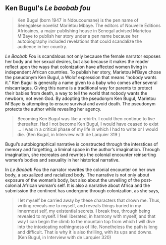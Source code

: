 
## Ken Bugul's *Le baobab fou*


>Ken Bugul (born 1947 in Ndoucoumane) is the pen name of Senegalese novelist Mariètou Mbaye. The editors of Nouvelle Éditions Africaines,
>a major publishing house in Senegal advised Marietou M’Baye to publish her story under a pen name because her autobiography 
>included revelations that could scandalize the audience in her country. 

*Le Baobab Fou* is scandalous not only because the female narrator exposes her body and her sexual desires, but also because it makes the reader reflect upon the ways that colonization have affected women living in independent African countries. To publish her story, Marietou M’Baye chose the pseudonym Ken Bugul, a Wolof expression that means “nobody wants it.”
Ken Bugul is generally a name given to a baby who comes after several miscarriages. Giving this name is a traditional way for parents to protect
their babies from death, a way to tell the world that nobody wants the newborn, not even God. 
By adopting the pseudonym Ken Bugul, Marietou M`Baye is attempting to ensure survival and avoid death. The pseudonym protects the author while revealing her agency.

>Becoming Ken Bugul was like a rebirth. I could then continue to live thereafter.
>Had I not become Ken Bugul, I would have ceased to exist … I was in a critical
>phase of my life in which I had to write or I would die. (Ken Bugul, in Interview
>with de Larquier 319 )

Bugul’s autobiographical narrative is constructed through the interstices of
memory and forgetting, a liminal space in the author’s imagination.
Through imagination, she recreates and rewrites the colonial encounter
reinserting women’s bodies and sexuality in her historical narrative. 


In *Le Baobab Fou* the narrator rewrites the colonial encounter on her own body, a sexualized and racialized body. The narrative is not only about exposure of
the woman’s body, but also about the unveiling of the post-colonial African woman’s self. It is also a narrative about Africa and the submission the continent has undergone through colonization, as she says,  

> I let myself be carried away by these characters that drown me. Thus, writing
> reveals me to myself, and reveals things buried in my innermost self, my
> existential secrets. I break free, through being revealed to myself. I feel liberated,
in harmony with myself, and that way I can begin the climb to the mountain top
from which I will dive into the intoxicating nothingness of life. Nonetheless the
path is long and difficult. That is why it is also thrilling, with its ups and downs.
(Ken Bugul, in Interview with de Larquier 320)





